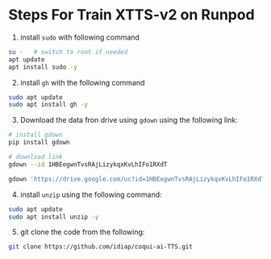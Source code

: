 # Steps For Train XTTS-v2 on Runpod

1. install `sudo` with following command
```bash
su -   # switch to root if needed
apt update
apt install sudo -y

```


2. install `gh` with the following command
```bash
sudo apt update
sudo apt install gh -y
```

3. Download the data fron drive using `gdown` using the following link:
```bash
# install gdown 
pip install gdown

# download link 
gdown --id 1HBEegwnTvsRAjLizykqxKvLhIFo1RXdT

gdown 'https://drive.google.com/uc?id=1HBEegwnTvsRAjLizykqxKvLhIFo1RXdT'

```

4. install `unzip` using the following command:
```bash
sudo apt update
sudo apt install unzip -y
```

5. git clone the code from the following:
```bash
git clone https://github.com/idiap/coqui-ai-TTS.git
```